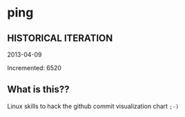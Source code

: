 # ping

## HISTORICAL ITERATION
2013-04-09

Incremented: 6520

## What is this?? 
Linux skills to hack the github commit visualization chart `;-)`
